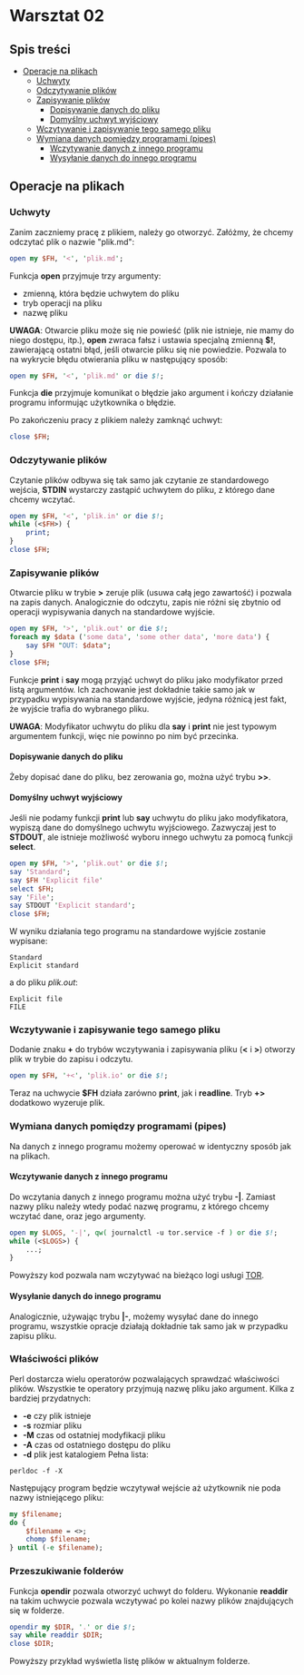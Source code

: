# Warsztat 02

<!--TOC_START--->
## Spis treści
* [Operacje na plikach](#operacje-na-plikach)
    * [Uchwyty](#uchwyty)
    * [Odczytywanie plików](#odczytywanie-plików)
    * [Zapisywanie plików](#zapisywanie-plików)
        * [Dopisywanie danych do pliku](#dopisywanie-danych-do-pliku)
        * [Domyślny uchwyt wyjściowy](#domyślny-uchwyt-wyjściowy)
    * [Wczytywanie i zapisywanie tego samego pliku](#wczytywanie-i-zapisywanie-tego-samego-pliku)
    * [Wymiana danych pomiędzy programami (pipes)](#wymiana-danych-pomiędzy-programami-pipes)
        * [Wczytywanie danych z innego programu](#wczytywanie-danych-z-innego-programu)
        * [Wysyłanie danych do innego programu](#wysyłanie-danych-do-innego-programu)

<!--TOC_END--->

## Operacje na plikach
### Uchwyty
Zanim zaczniemy pracę z plikiem, należy go otworzyć. Załóżmy, że chcemy
odczytać plik o nazwie "plik.md":
````perl
open my $FH, '<', 'plik.md';
````
Funkcja **open** przyjmuje trzy argumenty:
* zmienną, która będzie uchwytem do pliku
* tryb operacji na pliku
* nazwę pliku

**UWAGA**: Otwarcie pliku może się nie powieść (plik nie istnieje, nie mamy do
niego dostępu, itp.), **open** zwraca fałsz i ustawia specjalną zmienną **$!**,
zawierającą ostatni błąd, jeśli otwarcie pliku się nie powiedzie. Pozwala to na
wykrycie błędu otwierania pliku w następujący sposób:
````perl
open my $FH, '<', 'plik.md' or die $!;
````
Funkcja **die** przyjmuje komunikat o błędzie jako argument i kończy działanie
programu informując użytkownika o błędzie.

Po zakończeniu pracy z plikiem należy zamknąć uchwyt:
````perl
close $FH;
````

### Odczytywanie plików
Czytanie plików odbywa się tak samo jak czytanie ze standardowego wejścia,
**STDIN** wystarczy zastąpić uchwytem do pliku, z którego dane chcemy wczytać.
````perl
open my $FH, '<', 'plik.in' or die $!;
while (<$FH>) {
    print;
}
close $FH;
````

### Zapisywanie plików
Otwarcie pliku w trybie **>** zeruje plik (usuwa całą jego zawartość) i
pozwala na zapis danych. Analogicznie do odczytu, zapis nie różni się zbytnio
od operacji wypisywania danych na standardowe wyjście.
````perl
open my $FH, '>', 'plik.out' or die $!;
foreach my $data ('some data', 'some other data', 'more data') {
    say $FH "OUT: $data";
}
close $FH;
````
Funkcje **print** i **say** mogą przyjąć uchwyt do pliku jako modyfikator przed
listą argumentów. Ich zachowanie jest dokładnie takie samo jak w przypadku
wypisywania na standardowe wyjście, jedyna różnicą jest fakt, że wyjście trafia
do wybranego pliku.

**UWAGA**: Modyfikator uchwytu do pliku dla **say** i **print** nie jest
typowym argumentem funkcji, więc nie powinno po nim być przecinka.

#### Dopisywanie danych do pliku
Żeby dopisać dane do pliku, bez zerowania go, można użyć trybu **>>**.

#### Domyślny uchwyt wyjściowy
Jeśli nie podamy funkcji **print** lub **say** uchwytu do pliku jako
modyfikatora, wypiszą dane do domyślnego uchwytu wyjściowego. Zazwyczaj jest to
**STDOUT**, ale istnieje możliwość wyboru innego uchwytu za pomocą funkcji
**select**.
````perl
open my $FH, '>', 'plik.out' or die $!;
say 'Standard';
say $FH 'Explicit file'
select $FH;
say 'File';
say STDOUT 'Explicit standard';
close $FH;
````
W wyniku działania tego programu na standardowe wyjście zostanie wypisane:
````
Standard
Explicit standard
````
a do pliku _plik.out_:
````
Explicit file
FILE
````

### Wczytywanie i zapisywanie tego samego pliku
Dodanie znaku **+** do trybów wczytywania i zapisywania pliku (**<** i **>**)
otworzy plik w trybie do zapisu i odczytu.
````perl
open my $FH, '+<', 'plik.io' or die $!;
````
Teraz na uchwycie **$FH** działa zarówno **print**, jak i **readline**.
Tryb **+>** dodatkowo wyzeruje plik.


### Wymiana danych pomiędzy programami (pipes)
Na danych z innego programu możemy operować w identyczny sposób jak na plikach.

#### Wczytywanie danych z innego programu
Do wczytania danych z innego programu można użyć trybu **-|**. Zamiast nazwy
pliku należy wtedy podać nazwę programu, z którego chcemy wczytać dane, oraz
jego argumenty.
````perl
open my $LOGS, '-|', qw( journalctl -u tor.service -f ) or die $!;
while (<$LOGS>) {
    ...;
}
````
Powyższy kod pozwala nam wczytywać na bieżąco logi usługi
[TOR](https://www.torproject.org/).

#### Wysyłanie danych do innego programu
Analogicznie, używając trybu **|-**, możemy wysyłać dane do innego programu,
wszystkie opracje działają dokładnie tak samo jak w przypadku zapisu pliku.

### Właściwości plików
Perl dostarcza wielu operatorów pozwalających sprawdzać właściwości plików.
Wszystkie te operatory przyjmują nazwę pliku jako argument. Kilka z bardziej
przydatnych:
- **-e** czy plik istnieje
- **-s** rozmiar pliku
- **-M** czas od ostatniej modyfikacji pliku
- **-A** czas od ostatniego dostępu do pliku
- **-d** plik jest katalogiem
Pełna lista:
````
perldoc -f -X
````

Następujący program będzie wczytywał wejście aż użytkownik nie poda nazwy
istniejącego pliku:
````perl
my $filename;
do {
    $filename = <>;
    chomp $filename;
} until (-e $filename);
````

### Przeszukiwanie folderów
Funkcja **opendir** pozwala otworzyć uchwyt do folderu. Wykonanie **readdir**
na takim uchwycie pozwala wczytywać po kolei nazwy plików znajdujących się
w folderze.
````perl
opendir my $DIR, '.' or die $!;
say while readdir $DIR;
close $DIR;
````
Powyższy przykład wyświetla listę plików w aktualnym folderze.

